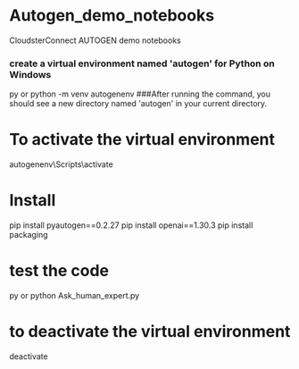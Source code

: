 # Autogen_demo_notebooks
CloudsterConnect AUTOGEN demo notebooks


### create a virtual environment named 'autogen' for Python on Windows
py or python -m venv autogenenv
###After running the command, you should see a new directory named 'autogen' in your current directory. 
# To activate the virtual environment
autogenenv\Scripts\activate


# Install 
pip install pyautogen==0.2.27
pip install openai==1.30.3
pip install packaging
# test the code
py or python Ask_human_expert.py


# to deactivate the virtual environment 
deactivate